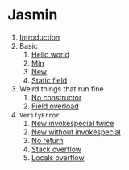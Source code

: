 # Jasmin

1.  [Introduction](introduction.md)
1.  Basic
    1.  [Hello world](HelloWorld.j)
    1.  [Min](min.j)
    1.  [New](new.j)
    1.  [Static field](StaticField.j)
1.  Weird things that run fine
    1.  [No constructor](NoConstructor.j)
    1.  [Field overload](FieldOverload.j)
1.  `VerifyError`
    1.  [New invokespecial twice](NewInvokespecialTwice.j)
    1.  [New without invokespecial](NewWithoutInvokespecial.j)
    1.  [No return](NoReturn.j)
    1.  [Stack overflow](StackOverflow.j)
    1.  [Locals overflow](LocalsOverflow.j)
